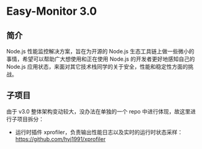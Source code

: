 # Easy-Monitor 3.0

## 简介

Node.js 性能监控解决方案，旨在为开源的 Node.js 生态工具链上做一些微小的事情，希望可以帮助广大想使用和正在使用 Node.js 的开发者更好地感知自己的 Node.js 应用状态，来面对其它技术栈同学的关于安全，性能和稳定性方面的挑战。

## 子项目

由于 v3.0 整体架构变动较大，没办法在单独的一个 repo 中进行体现，故这里进行子项目拆分：

* 运行时插件 xprofiler，负责输出性能日志以及实时的运行时状态采样：https://github.com/hyj1991/xprofiler